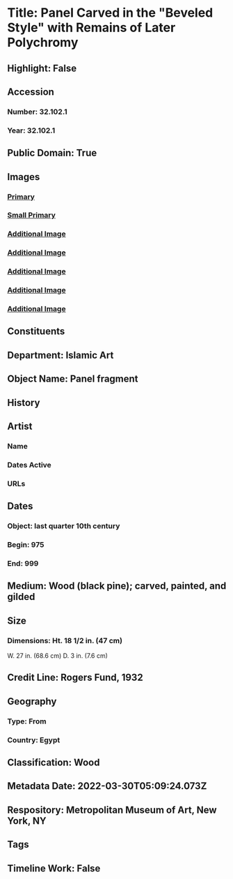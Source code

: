 # Title: Panel Carved in the "Beveled Style" with Remains of Later Polychromy
## Highlight: False
## Accession
### Number: 32.102.1
### Year: 32.102.1
## Public Domain: True
## Images
### [Primary](https://images.metmuseum.org/CRDImages/is/original/DP356284.jpg)
### [Small Primary](https://images.metmuseum.org/CRDImages/is/web-large/DP356284.jpg)
### [Additional Image](https://images.metmuseum.org/CRDImages/is/original/sf32-102-1a.jpg)
### [Additional Image](https://images.metmuseum.org/CRDImages/is/original/89618.jpg)
### [Additional Image](https://images.metmuseum.org/CRDImages/is/original/32_102_1_polychromy.jpg)
### [Additional Image](https://images.metmuseum.org/CRDImages/is/original/DP347866.jpg)
### [Additional Image](https://images.metmuseum.org/CRDImages/is/original/32.102.1-D.jpg)
## Constituents
## Department: Islamic Art
## Object Name: Panel fragment
## History
## Artist
### Name
### Dates Active
### URLs
## Dates
### Object: last quarter 10th century
### Begin: 975
### End: 999
## Medium: Wood (black pine); carved, painted, and gilded
## Size
### Dimensions: Ht. 18 1/2 in. (47 cm)
W. 27 in. (68.6 cm)
D. 3 in. (7.6 cm)
## Credit Line: Rogers Fund, 1932
## Geography
### Type: From
### Country: Egypt
## Classification: Wood
## Metadata Date: 2022-03-30T05:09:24.073Z
## Respository: Metropolitan Museum of Art, New York, NY
## Tags
## Timeline Work: False